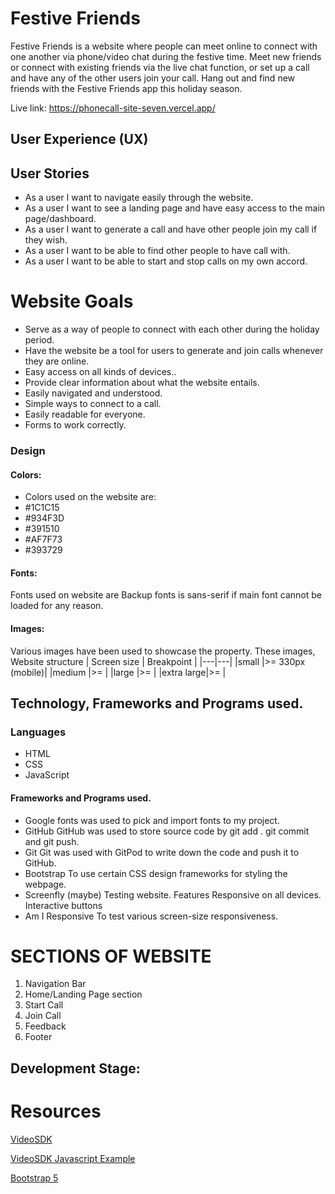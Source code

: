 # Festive Friends
Festive Friends is a website where people can meet online to connect with one another via phone/video chat during the festive time. Meet new friends or connect with existing friends via the live chat function, or set up a call and have any of the other users join your call. Hang out and find new friends with the Festive Friends app this holiday season.

Live link: https://phonecall-site-seven.vercel.app/
## User Experience (UX)
## User Stories
* As a user I want to navigate easily through the website.
* As a user I want to see a landing page and have easy access to the main page/dashboard.
* As a user I want to generate a call and have other people join my call if they wish.
* As a user I want to be able to find other people to have call with.
* As a user I want to be able to start and stop calls on my own accord.
# Website Goals
* Serve as a way of people to connect with each other during the holiday period.
* Have the website be a tool for users to generate and join calls whenever they are online.
* Easy access on all kinds of devices..
* Provide clear information about what the website entails.
* Easily navigated and understood.
* Simple ways to connect to a call.
* Easily readable for everyone.
* Forms to work correctly.
### Design
#### Colors:
* Colors used on the website are:
* #1C1C15
* #934F3D
* #391510
* #AF7F73
* #393729
#### Fonts:
Fonts used on website are
Backup fonts is sans-serif if main font cannot be loaded for any reason.
#### Images:
Various images have been used to showcase the property. These images,
Website structure
| Screen size | Breakpoint |
|---|---|
|small      |>= 330px (mobile)|
|medium     |>=       |
|large      |>=       |
|extra large|>=       |
## Technology, Frameworks and Programs used.
### Languages
* HTML
* CSS
* JavaScript
#### Frameworks and Programs used.
* Google fonts was used to pick and import fonts to my project.
* GitHub
GitHub was used to store source code by git add . git commit and git push.
* Git
Git was used with GitPod to write down the code and push it to GitHub.
* Bootstrap
To use certain CSS design frameworks for styling the webpage.
* Screenfly (maybe)
Testing website.
Features
Responsive on all devices.
Interactive buttons
* Am I Responsive
To test various screen-size responsiveness.
# SECTIONS OF WEBSITE
1. Navigation Bar
2. Home/Landing Page section
3. Start Call
4. Join Call
5. Feedback
6. Footer
## Development Stage:

# Resources
[VideoSDK](https://docs.videosdk.live/)

[VideoSDK Javascript Example](https://github.com/videosdk-live/videosdk-rtc-javascript-sdk-example)

[Bootstrap 5](https://getbootstrap.com/)